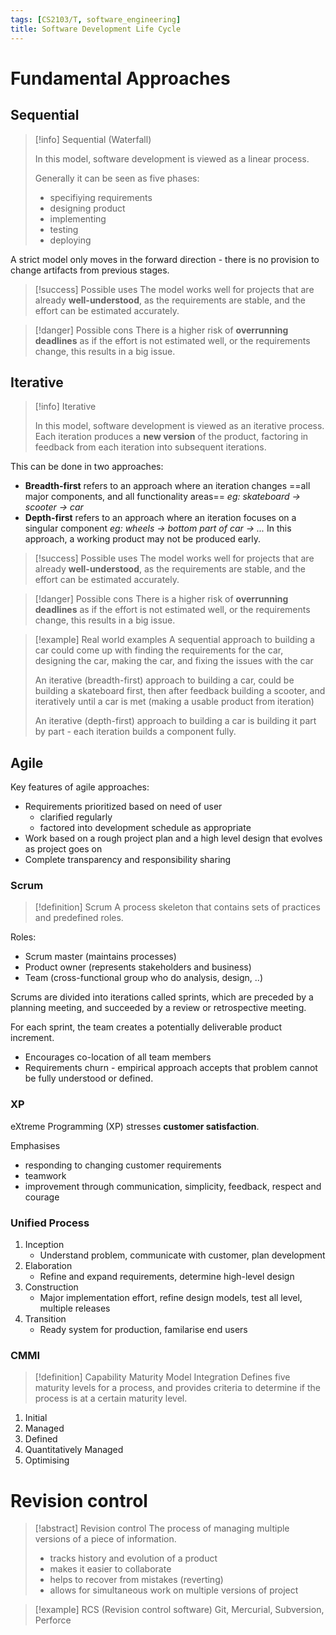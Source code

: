 ```yaml
---
tags: [CS2103/T, software_engineering]
title: Software Development Life Cycle
---
```

# Fundamental Approaches

## Sequential

> [!info] Sequential (Waterfall)
> 
> In this model, software development is viewed as a linear process. 
> 
> Generally it can be seen as five phases:
> - specifiying requirements
> - designing product
> - implementing
> - testing
> - deploying

A strict model only moves in the forward direction - there is no provision to change artifacts from previous stages. 

> [!success] Possible uses
> The model works well for projects that are already **well-understood**, as the requirements are stable, and the effort can be estimated accurately.

> [!danger] Possible cons
> There is a higher risk of **overrunning deadlines** as if the effort is not estimated well, or the requirements change, this results in a big issue.
> 

## Iterative

> [!info] Iterative
> 
> In this model, software development is viewed as an iterative process. Each iteration produces a **new version** of the product, factoring in feedback from each iteration into subsequent iterations.

This can be done in two approaches:
- **Breadth-first** refers to an approach where an iteration changes ==all major components, and all functionality areas== _eg: skateboard -> scooter -> car_
- **Depth-first** refers to an approach where an iteration focuses on a singular component _eg: wheels -> bottom part of car -> ..._ In this approach, a working product may not be produced early.

> [!success] Possible uses
> The model works well for projects that are already **well-understood**, as the requirements are stable, and the effort can be estimated accurately.

> [!danger] Possible cons
> There is a higher risk of **overrunning deadlines** as if the effort is not estimated well, or the requirements change, this results in a big issue.

> [!example] Real world examples
> A sequential approach to building a car could come up with finding the requirements for the car, designing the car, making the car, and fixing the issues with the car
> 
> An iterative (breadth-first) approach to building a car, could be building a skateboard first, then after feedback building a scooter, and iteratively until a car is met (making a usable product from iteration)
> 
> An iterative (depth-first) approach to building a car is building it part by part - each iteration builds a component fully.

## Agile

Key features of agile approaches:
- Requirements prioritized based on need of user
	- clarified regularly 
	- factored into development schedule as appropriate
- Work based on a rough project plan and a high level design that evolves as project goes on
- Complete transparency and responsibility sharing

### Scrum

> [!definition] Scrum
> A process skeleton that contains sets of practices and predefined roles.

Roles:
- Scrum master (maintains processes)
- Product owner (represents stakeholders and business)
- Team (cross-functional group who do analysis, design, ..)

Scrums are divided into iterations called sprints, which are preceded by a planning meeting, and succeeded by a review or retrospective meeting.

For each sprint, the team creates a potentially deliverable product increment.

- Encourages co-location of all team members
- Requirements churn - empirical approach accepts that problem cannot be fully understood or defined.

### XP

eXtreme Programming (XP) stresses **customer satisfaction**.

Emphasises
- responding to changing customer requirements
- teamwork
- improvement through communication, simplicity, feedback, respect and courage

### Unified Process

1. Inception
	- Understand problem, communicate with customer, plan development
2. Elaboration
	- Refine and expand requirements, determine high-level design
3. Construction
	- Major implementation effort, refine design models, test all level, multiple releases
4. Transition
	- Ready system for production, familarise end users

### CMMI

> [!definition] Capability Maturity Model Integration
> Defines five maturity levels for a process, and provides criteria to determine if the process is at a certain maturity level.

1. Initial
2. Managed
3. Defined
4. Quantitatively Managed
5. Optimising
# Revision control

> [!abstract] Revision control
> The process of managing multiple versions of a piece of information. 
> - tracks history and evolution of a product
> - makes it easier to collaborate
> - helps to recover from mistakes (reverting)
> - allows for simultaneous work on multiple versions of project

> [!example] RCS (Revision control software)
> Git, Mercurial, Subversion, Perforce

